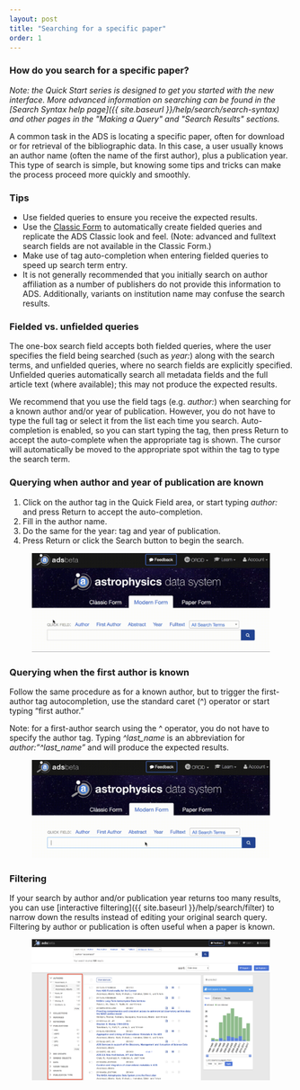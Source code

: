 ```yaml
---
layout: post
title: "Searching for a specific paper"
order: 1
---
```


### How do you search for a specific paper?
*Note: the Quick Start series is designed to get you started with the
new interface. More advanced information on searching can be found in
the [Search Syntax help page]({{ site.baseurl }}/help/search/search-syntax) and other pages in the "Making a Query"  and "Search Results" sections.*

A common task in the ADS is locating a specific paper, often for
download or for retrieval of the bibliographic data. In this case, a
user usually knows an author name (often the name of the first
author), plus a publication year. This type of search is simple, but
knowing some tips and tricks can make the process proceed more quickly
and smoothly.

### Tips
- Use fielded queries to ensure you receive the expected results.
- Use the [Classic Form](https://ui.adsabs.harvard.edu/#classic-form) to automatically create fielded queries and replicate the ADS Classic look and feel. (Note: advanced and fulltext search fields are not available in the Classic Form.)
- Make use of tag auto-completion when entering fielded queries to speed up search term entry.
- It is not generally recommended that you initially search on author affiliation as a number of publishers do not provide this information to ADS. Additionally, variants on institution name may confuse the search results.

### Fielded vs. unfielded queries
The one-box search field accepts both fielded queries, where the user specifies the field being searched (such as *year:*) along with the search terms, and unfielded queries, where no search fields are explicitly specified. Unfielded queries automatically search all metadata fields and the full article text (where available); this may not produce the expected results.

We recommend that you use the field tags (e.g. *author:*) when searching for a known author and/or year of publication. However, you do not have to type the full tag or select it from the list each time you search. Auto-completion is enabled, so you can start typing the tag, then press Return to accept the auto-complete when the appropriate tag is shown. The cursor will automatically be moved to the appropriate spot within the tag to type the search term.

### Querying when author and year of publication are known
1. Click on the author tag in the Quick Field area, or start typing *author:* and press Return to accept the auto-completion.
2. Fill in the author name.
3. Do the same for the year: tag and year of publication.
4. Press Return or click the Search button to begin the search.

<figure>
   <img src="/img/author.gif"  class="img-responsive" alt="a short
   animated image showing querying by author and year">
</figure>

### Querying when the first author is known
Follow the same procedure as for a known author, but to trigger the first-author tag autocompletion, use the standard caret (^) operator or start typing “first author.”

Note: for a first-author search using the ^ operator, you do not have to specify the author tag. Typing *^last_name* is an abbreviation for *author:”^last_name”* and will produce the expected results.

<figure>
   <img src="/img/caret_firstauthor.gif"  class="img-responsive" alt="a short
   animated image showing querying by first author using the caret operator">
</figure>

### Filtering
If your search by author and/or publication year returns too many results, you can use [interactive filtering]({{ site.baseurl }}/help/search/filter) to narrow down the results instead of editing your original search query. Filtering by author or publication is often useful when a paper is known. 

<figure>
   <img src="/img/filter-facet.png"  class="img-responsive">
</figure>




